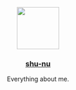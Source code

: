 <p align="center">
  <a href="https://shu.nu">
    <img src="https://shu.nu/icon.svg" height="96">
    <h3 align="center">shu-nu</h3>
  </a>
</p>

<p align="center">
  Everything about me.
</p>

